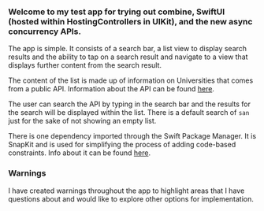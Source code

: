 ### Welcome to my test app for trying out combine, SwiftUI (hosted within HostingControllers in UIKit), and the new async concurrency APIs.

The app is simple. It consists of a search bar, a list view to display search results and the ability to tap on a search result and navigate to a view that displays further content from the search result.

The content of the list is made up of information on Universities that comes from a public API. Information about the API can be found [here](https://github.com/Hipo/university-domains-list).

The user can search the API by typing in the search bar and the results for the search will be displayed within the list. There is a default search of `san` just for the sake of not showing an empty list.

There is one dependency imported through the Swift Package Manager. It is SnapKit and is used for simplifying the process of adding code-based constraints. Info about it can be found [here](https://github.com/SnapKit/SnapKit).


### Warnings
I have created warnings throughout the app to highlight areas that I have questions about and would like to explore other options for implementation.